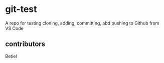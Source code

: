 # git-test
A repo for testing cloning, adding, committing, abd pushing to Github from VS Code

## contributors

Betiel